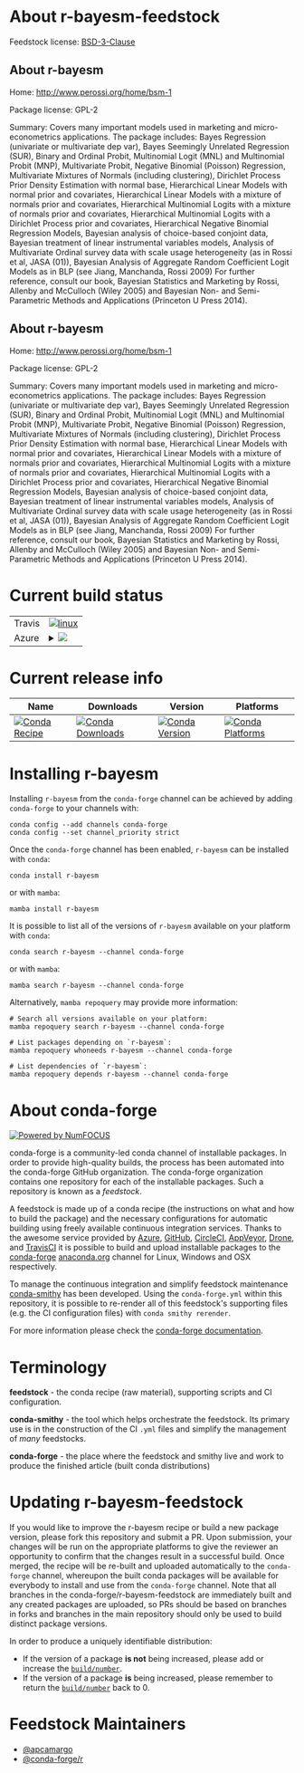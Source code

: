 About r-bayesm-feedstock
========================

Feedstock license: [BSD-3-Clause](https://github.com/conda-forge/r-bayesm-feedstock/blob/main/LICENSE.txt)


About r-bayesm
--------------

Home: http://www.perossi.org/home/bsm-1

Package license: GPL-2

Summary: Covers many important models used in marketing and micro-econometrics applications.  The package includes: Bayes Regression (univariate or multivariate dep var), Bayes Seemingly Unrelated Regression (SUR), Binary and Ordinal Probit, Multinomial Logit (MNL) and Multinomial Probit (MNP), Multivariate Probit, Negative Binomial (Poisson) Regression, Multivariate Mixtures of Normals (including clustering), Dirichlet Process Prior Density Estimation with normal base, Hierarchical Linear Models with normal prior and covariates, Hierarchical Linear Models with a mixture of normals prior and covariates, Hierarchical Multinomial Logits with a mixture of normals prior and covariates, Hierarchical Multinomial Logits with a Dirichlet Process prior and covariates, Hierarchical Negative Binomial Regression Models, Bayesian analysis of choice-based conjoint data, Bayesian treatment of linear instrumental variables models, Analysis of Multivariate Ordinal survey data with scale usage heterogeneity (as in Rossi et al, JASA (01)), Bayesian Analysis of Aggregate Random Coefficient Logit Models as in BLP (see Jiang, Manchanda, Rossi 2009) For further reference, consult our book, Bayesian Statistics and Marketing by Rossi, Allenby and McCulloch (Wiley 2005) and Bayesian Non- and Semi-Parametric Methods and Applications (Princeton U Press 2014).

About r-bayesm
--------------

Home: http://www.perossi.org/home/bsm-1

Package license: GPL-2

Summary: Covers many important models used in marketing and micro-econometrics applications.  The package includes: Bayes Regression (univariate or multivariate dep var), Bayes Seemingly Unrelated Regression (SUR), Binary and Ordinal Probit, Multinomial Logit (MNL) and Multinomial Probit (MNP), Multivariate Probit, Negative Binomial (Poisson) Regression, Multivariate Mixtures of Normals (including clustering), Dirichlet Process Prior Density Estimation with normal base, Hierarchical Linear Models with normal prior and covariates, Hierarchical Linear Models with a mixture of normals prior and covariates, Hierarchical Multinomial Logits with a mixture of normals prior and covariates, Hierarchical Multinomial Logits with a Dirichlet Process prior and covariates, Hierarchical Negative Binomial Regression Models, Bayesian analysis of choice-based conjoint data, Bayesian treatment of linear instrumental variables models, Analysis of Multivariate Ordinal survey data with scale usage heterogeneity (as in Rossi et al, JASA (01)), Bayesian Analysis of Aggregate Random Coefficient Logit Models as in BLP (see Jiang, Manchanda, Rossi 2009) For further reference, consult our book, Bayesian Statistics and Marketing by Rossi, Allenby and McCulloch (Wiley 2005) and Bayesian Non- and Semi-Parametric Methods and Applications (Princeton U Press 2014).

Current build status
====================


<table><tr>
    <td>Travis</td>
    <td>
      <a href="https://app.travis-ci.com/conda-forge/r-bayesm-feedstock">
        <img alt="linux" src="https://img.shields.io/travis/com/conda-forge/r-bayesm-feedstock/main.svg?label=Linux">
      </a>
    </td>
  </tr>
    
  <tr>
    <td>Azure</td>
    <td>
      <details>
        <summary>
          <a href="https://dev.azure.com/conda-forge/feedstock-builds/_build/latest?definitionId=989&branchName=main">
            <img src="https://dev.azure.com/conda-forge/feedstock-builds/_apis/build/status/r-bayesm-feedstock?branchName=main">
          </a>
        </summary>
        <table>
          <thead><tr><th>Variant</th><th>Status</th></tr></thead>
          <tbody><tr>
              <td>linux_64_r_base4.3</td>
              <td>
                <a href="https://dev.azure.com/conda-forge/feedstock-builds/_build/latest?definitionId=989&branchName=main">
                  <img src="https://dev.azure.com/conda-forge/feedstock-builds/_apis/build/status/r-bayesm-feedstock?branchName=main&jobName=linux&configuration=linux%20linux_64_r_base4.3" alt="variant">
                </a>
              </td>
            </tr><tr>
              <td>linux_64_r_base4.4</td>
              <td>
                <a href="https://dev.azure.com/conda-forge/feedstock-builds/_build/latest?definitionId=989&branchName=main">
                  <img src="https://dev.azure.com/conda-forge/feedstock-builds/_apis/build/status/r-bayesm-feedstock?branchName=main&jobName=linux&configuration=linux%20linux_64_r_base4.4" alt="variant">
                </a>
              </td>
            </tr><tr>
              <td>linux_aarch64_r_base4.3</td>
              <td>
                <a href="https://dev.azure.com/conda-forge/feedstock-builds/_build/latest?definitionId=989&branchName=main">
                  <img src="https://dev.azure.com/conda-forge/feedstock-builds/_apis/build/status/r-bayesm-feedstock?branchName=main&jobName=linux&configuration=linux%20linux_aarch64_r_base4.3" alt="variant">
                </a>
              </td>
            </tr><tr>
              <td>linux_aarch64_r_base4.4</td>
              <td>
                <a href="https://dev.azure.com/conda-forge/feedstock-builds/_build/latest?definitionId=989&branchName=main">
                  <img src="https://dev.azure.com/conda-forge/feedstock-builds/_apis/build/status/r-bayesm-feedstock?branchName=main&jobName=linux&configuration=linux%20linux_aarch64_r_base4.4" alt="variant">
                </a>
              </td>
            </tr><tr>
              <td>linux_ppc64le_r_base4.3</td>
              <td>
                <a href="https://dev.azure.com/conda-forge/feedstock-builds/_build/latest?definitionId=989&branchName=main">
                  <img src="https://dev.azure.com/conda-forge/feedstock-builds/_apis/build/status/r-bayesm-feedstock?branchName=main&jobName=linux&configuration=linux%20linux_ppc64le_r_base4.3" alt="variant">
                </a>
              </td>
            </tr><tr>
              <td>linux_ppc64le_r_base4.4</td>
              <td>
                <a href="https://dev.azure.com/conda-forge/feedstock-builds/_build/latest?definitionId=989&branchName=main">
                  <img src="https://dev.azure.com/conda-forge/feedstock-builds/_apis/build/status/r-bayesm-feedstock?branchName=main&jobName=linux&configuration=linux%20linux_ppc64le_r_base4.4" alt="variant">
                </a>
              </td>
            </tr><tr>
              <td>osx_64_r_base4.3</td>
              <td>
                <a href="https://dev.azure.com/conda-forge/feedstock-builds/_build/latest?definitionId=989&branchName=main">
                  <img src="https://dev.azure.com/conda-forge/feedstock-builds/_apis/build/status/r-bayesm-feedstock?branchName=main&jobName=osx&configuration=osx%20osx_64_r_base4.3" alt="variant">
                </a>
              </td>
            </tr><tr>
              <td>osx_64_r_base4.4</td>
              <td>
                <a href="https://dev.azure.com/conda-forge/feedstock-builds/_build/latest?definitionId=989&branchName=main">
                  <img src="https://dev.azure.com/conda-forge/feedstock-builds/_apis/build/status/r-bayesm-feedstock?branchName=main&jobName=osx&configuration=osx%20osx_64_r_base4.4" alt="variant">
                </a>
              </td>
            </tr><tr>
              <td>win_64_r_base4.3</td>
              <td>
                <a href="https://dev.azure.com/conda-forge/feedstock-builds/_build/latest?definitionId=989&branchName=main">
                  <img src="https://dev.azure.com/conda-forge/feedstock-builds/_apis/build/status/r-bayesm-feedstock?branchName=main&jobName=win&configuration=win%20win_64_r_base4.3" alt="variant">
                </a>
              </td>
            </tr><tr>
              <td>win_64_r_base4.4</td>
              <td>
                <a href="https://dev.azure.com/conda-forge/feedstock-builds/_build/latest?definitionId=989&branchName=main">
                  <img src="https://dev.azure.com/conda-forge/feedstock-builds/_apis/build/status/r-bayesm-feedstock?branchName=main&jobName=win&configuration=win%20win_64_r_base4.4" alt="variant">
                </a>
              </td>
            </tr>
          </tbody>
        </table>
      </details>
    </td>
  </tr>
</table>

Current release info
====================

| Name | Downloads | Version | Platforms |
| --- | --- | --- | --- |
| [![Conda Recipe](https://img.shields.io/badge/recipe-r--bayesm-green.svg)](https://anaconda.org/conda-forge/r-bayesm) | [![Conda Downloads](https://img.shields.io/conda/dn/conda-forge/r-bayesm.svg)](https://anaconda.org/conda-forge/r-bayesm) | [![Conda Version](https://img.shields.io/conda/vn/conda-forge/r-bayesm.svg)](https://anaconda.org/conda-forge/r-bayesm) | [![Conda Platforms](https://img.shields.io/conda/pn/conda-forge/r-bayesm.svg)](https://anaconda.org/conda-forge/r-bayesm) |

Installing r-bayesm
===================

Installing `r-bayesm` from the `conda-forge` channel can be achieved by adding `conda-forge` to your channels with:

```
conda config --add channels conda-forge
conda config --set channel_priority strict
```

Once the `conda-forge` channel has been enabled, `r-bayesm` can be installed with `conda`:

```
conda install r-bayesm
```

or with `mamba`:

```
mamba install r-bayesm
```

It is possible to list all of the versions of `r-bayesm` available on your platform with `conda`:

```
conda search r-bayesm --channel conda-forge
```

or with `mamba`:

```
mamba search r-bayesm --channel conda-forge
```

Alternatively, `mamba repoquery` may provide more information:

```
# Search all versions available on your platform:
mamba repoquery search r-bayesm --channel conda-forge

# List packages depending on `r-bayesm`:
mamba repoquery whoneeds r-bayesm --channel conda-forge

# List dependencies of `r-bayesm`:
mamba repoquery depends r-bayesm --channel conda-forge
```


About conda-forge
=================

[![Powered by
NumFOCUS](https://img.shields.io/badge/powered%20by-NumFOCUS-orange.svg?style=flat&colorA=E1523D&colorB=007D8A)](https://numfocus.org)

conda-forge is a community-led conda channel of installable packages.
In order to provide high-quality builds, the process has been automated into the
conda-forge GitHub organization. The conda-forge organization contains one repository
for each of the installable packages. Such a repository is known as a *feedstock*.

A feedstock is made up of a conda recipe (the instructions on what and how to build
the package) and the necessary configurations for automatic building using freely
available continuous integration services. Thanks to the awesome service provided by
[Azure](https://azure.microsoft.com/en-us/services/devops/), [GitHub](https://github.com/),
[CircleCI](https://circleci.com/), [AppVeyor](https://www.appveyor.com/),
[Drone](https://cloud.drone.io/welcome), and [TravisCI](https://travis-ci.com/)
it is possible to build and upload installable packages to the
[conda-forge](https://anaconda.org/conda-forge) [anaconda.org](https://anaconda.org/)
channel for Linux, Windows and OSX respectively.

To manage the continuous integration and simplify feedstock maintenance
[conda-smithy](https://github.com/conda-forge/conda-smithy) has been developed.
Using the ``conda-forge.yml`` within this repository, it is possible to re-render all of
this feedstock's supporting files (e.g. the CI configuration files) with ``conda smithy rerender``.

For more information please check the [conda-forge documentation](https://conda-forge.org/docs/).

Terminology
===========

**feedstock** - the conda recipe (raw material), supporting scripts and CI configuration.

**conda-smithy** - the tool which helps orchestrate the feedstock.
                   Its primary use is in the construction of the CI ``.yml`` files
                   and simplify the management of *many* feedstocks.

**conda-forge** - the place where the feedstock and smithy live and work to
                  produce the finished article (built conda distributions)


Updating r-bayesm-feedstock
===========================

If you would like to improve the r-bayesm recipe or build a new
package version, please fork this repository and submit a PR. Upon submission,
your changes will be run on the appropriate platforms to give the reviewer an
opportunity to confirm that the changes result in a successful build. Once
merged, the recipe will be re-built and uploaded automatically to the
`conda-forge` channel, whereupon the built conda packages will be available for
everybody to install and use from the `conda-forge` channel.
Note that all branches in the conda-forge/r-bayesm-feedstock are
immediately built and any created packages are uploaded, so PRs should be based
on branches in forks and branches in the main repository should only be used to
build distinct package versions.

In order to produce a uniquely identifiable distribution:
 * If the version of a package **is not** being increased, please add or increase
   the [``build/number``](https://docs.conda.io/projects/conda-build/en/latest/resources/define-metadata.html#build-number-and-string).
 * If the version of a package **is** being increased, please remember to return
   the [``build/number``](https://docs.conda.io/projects/conda-build/en/latest/resources/define-metadata.html#build-number-and-string)
   back to 0.

Feedstock Maintainers
=====================

* [@apcamargo](https://github.com/apcamargo/)
* [@conda-forge/r](https://github.com/conda-forge/r/)

